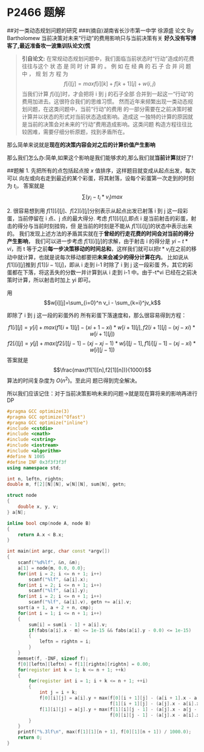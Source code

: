 # P2466 题解

##对一类动态规划问题的研究
###(摘自)湖南省长沙市第一中学 徐源盛 论文  By Bartholomew
当前决策对未来“行动”的费用影响只与当前决策有关
**好久没有写博客了,最近准备攻一波集训队论文(慌**


>**引自论文:**
>在常规动态规划问题中，我们面临当前状态时“行动”造成的花费往往与这个
状 态 是 同 时 计 算 的 。 例 如 在 经 典 的 石 子 合 并 问 题 中 ， 规 划 方 程 为
$$f[i][j]=max{f[i][k]+f[k+1][j]}+w(i,j)$$当我们计算 $f[i][j]$时，才会把将 i 到 j 的石子全部
合并到一起这一“行动”的费用加进去。这很符合我们的思维习惯。
然而近年来频繁出现一类动态规划问题，在这类问题中，当前“行动”的费用
的一部分需要在之前决策时被计算并以状态的形式对当前状态造成影响。造成这
一独特的计算的原因就是当前的决策会对未来的“行动”费用造成影响。这类问题
构造方程往往比较困难，需要仔细分析原题，找到矛盾所在。

那么简单来说就是**现在的决策内容会对之后的计算价值产生影响**

那么我们怎么办:简单,如果这个影响是我们能够求的,那么我们就**当前计算**就好了!

##题解
$1.$
先把所有的点包括起点按 $x$ 值排序，这样题目就变成从起点出发，每次可以
向左或向右走到最近的某个彩蛋，将其射落，设每个彩蛋第一次走到的时刻为 $t_i$，
答案就是 $$∑(y_i-t_i*v_i)max$$

$2.$
很容易想到用 $f[1][i][j]$、$f[2][i][j]$分别表示从起点出发已射落 i 到 j 这一段彩蛋，当前停留在 i 点、j 点的最大得分.
考虑 $f[1][i][j]$,即点 i 是当前射击的彩蛋，射击的得分与当前时刻挂钩，但
是当前的时刻是不能从 $f[1][i][j]$的状态中表示出来的。
我们发现上述方法的矛盾其实就在于**曾经的行走花费的时间会对当前的得分产生影响**，
我们可以进一步考虑 $f[1][i][j]$的求解，由于射击 i 的得分是 $yi-t*vi$，而 t
等于之前**每一步决策移动的时间总和**，这样我们就可以把$t*v_i$在之前的移动中就计算，也就是说每次移动都要把**未来会减少的得分计算在内**。
比如说从 $f[1][i][j]$推到 $f[1][i-1][j]$，即从 i 走到 i-1 时除了 i 到 j 这一段彩蛋
外，其它的彩蛋都在下落，将这丢失的分数一并计算到从 i 走到 i-1 中。由于-t*vi
已经在之前决策时计算，所以射击时加上 yi 即可。

用 $$w[i][j]=\sum_{i=0}^n v_i - \sum_{k=i}^jv_k$$

即除了 i 到 j 这一段的彩蛋外的
所有彩蛋下落速度和，那么很容易得到方程：

$$f1[i][j]=y[i]+max(f1[i+1][j]-(xi+1-xi)*w[i+1][j],f2[i+1][j]-(xj-xi)*w[i+1][j])$$
$$f2[i][j]=y[j]+max(f2[i][j-1]-(xj-xj-1)*w[i][j-1],f1[i][j-1]-(xj-xi)*w[i][j-1])$$
答案就是$$\frac{max(f1[1][n],f2[1][n])}{1000}$$
算法的时间复杂度为 $O(n^2)$。至此问
题已得到完全解决。

所以我们应该记住：对于当前决策影响未来的问题->就是现在算将来的影响再进行DP


```cpp
#pragma GCC optimize(3)
#pragma GCC optimize("Ofast")
#pragma GCC optimize("inline")
#include <cstdio>
#include <cmath>
#include <cstring>
#include <iostream>
#include <algorithm>
#define N 1005
#define INF 0x3f3f3f3f
using namespace std;

int n, leftn, rightn;
double m, f[2][N][N], w[N][N], sum[N], getn;

struct node
{
    double x, y, v;
} a[N];

inline bool cmp(node A, node B)
{
    return A.x < B.x;
}

int main(int argc, char const *argv[])
{
    scanf("%d%lf", &n, &m);
    a[1] = node{m, 0.0, 0.0};
    for(int i = 2; i <= n + 1; i++)
        scanf("%lf", &a[i].x);
    for(int i = 2; i <= n + 1; i++)
        scanf("%lf", &a[i].y);
    for(int i = 2; i <= n + 1; i++)
        scanf("%lf", &a[i].v), getn += a[i].v;
    sort(a + 1, a + 2 + n, cmp);
    for(int i = 1; i <= n + 1; i++)
    {
        sum[i] = sum[i - 1] + a[i].v;
        if(fabs(a[i].x - m) <= 1e-15 && fabs(a[i].y - 0.0) <= 1e-15)
        {
            leftn = rightn = i;
        }
    }
    memset(f, -INF, sizeof f);
    f[0][leftn][leftn] = f[1][rightn][rightn] = 0.00;
    for(register int k = 1; k <= n + 1; ++k)
    {
        for(register int i = 1; i + k <= n + 1; ++i)
        {
            int j = i + k;
            f[0][i][j] = a[i].y + max(f[0][i + 1][j] - (a[i + 1].x - a[i].x) * (sum[n + 1] + sum[i] - sum[j]),
                                      f[1][i + 1][j] - (a[j].x - a[i].x) * (sum[n + 1] + sum[i] - sum[j]));
            f[1][i][j] = a[j].y + max(f[1][i][j - 1] - (a[j].x - a[j - 1].x) * (sum[n + 1] + sum[i - 1] - sum[j - 1]) ,
                                      f[0][i][j - 1] - (a[j].x - a[i].x) * (sum[n + 1] + sum[i - 1] - sum[j - 1]));
        }
    }
    printf("%.3lf\n", max(f[1][1][n + 1], f[0][1][n + 1]) / 1000.0);
    return 0;
}

```

